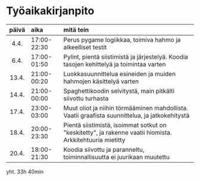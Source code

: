 # Työaikakirjanpito

| päivä | aika | mitä tein  |
| :----:|:-----| :-----|
| 4.4. |17:00-22:30 | Perus pygame logiikkaa, toimiva hahmo ja alkeelliset testit |
| 6.4. |17:00-01:50 | Pylint, pientä siistimistä ja järjestelyä. Koodia tasojen kehittelyä ja toimintaa varten |
| 13.4.|21:00-00:20 | Luokkasuunnittelua esineiden ja muiden hahmojen käsittelyä varten |
| 14.4.|21:00-00:00 | Spaghettikoodin selvitystä, main pitkälti siivottu turhasta |
| 17.4.|23:00-03:00 | Muut oliot ja niihin törmääminen mahdollista. Vaatii graafista suunnittelua, ja jatkokehitystä |
| 18.4.|20:00-23:30 | Pientä siistimistä, isoimmat sotkut on "keskitetty", ja rakenne vaatii hiomista. Arkkitehtuuria mietitty |
| 20.4.|18:00-21:30 | Koodia siivottu ja paranneltu, toiminnallisuutta ei juurikaan muutettu |



yht. 33h 40min